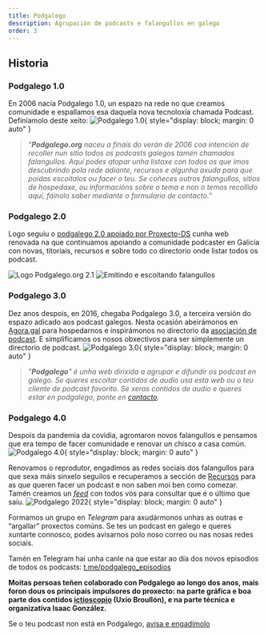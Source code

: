 ```yaml
---
title: Podgalego
description: Agrupación de podcasts e falangullos en galego
order: 3
---
```


## Historia

### Podgalego 1.0

En 2006 nacía Podgalego 1.0, un espazo na rede no que creamos comunidade e espallamos esa daquela nova tecnoloxía chamada Podcast. Definíamolo deste xeito:
![Podgalego 1.0](/img/docs/cabeceirapodgalego1.webp){ style="display: block; margin: 0 auto" }

> *"**Podgalego.org** naceu a finais do verán de 2006 coa intención de recoller nun sitio todos os podcasts galegos tamén chamados falangullos. Aquí podes atopar unha listaxe con todos os que imos descubrindo pola rede adiante, recursos e algunha axuda para que poidas escoitalos ou facer o teu. Se coñeces outros falangullos, sitios de hospedaxe, ou informacións sobre o tema e non o temos recollido aquí, fáinolo saber mediante o formulario de contacto.”*

### Podgalego 2.0

Logo seguiu o [podgalego 2.0 apoiado por Proxecto-DS](https://web.archive.org/web/20150925123927/http://podgalego.proxectods.org/) cunha web renovada na que continuamos apoiando a comunidade podcaster en Galicia con novas, titoriais, recursos e sobre todo co directorio onde listar todos os podcast.

![Logo Podgalego.org 2.1](/img/docs/cabeceirapodgalego2.webp)
![Emitindo e escoitando falangullos](/img/docs/podgalego_dous.webp)

### Podgalego 3.0

Dez anos despois, en 2016, chegaba Podgalego 3.0, a terceira versión do espazo adicado aos podcast galegos. Nesta ocasión abeirámonos en [Agora.gal](http://agora.gal/) para hospedarnos e inspirámonos no directorio da [asociación de podcast](http://www.asociacionpodcast.es/directorio/). E simplificamos os nosos obxectivos para ser simplemente un directorio de podcast.
![Podgalego 3.0](/img/docs/cabeceirapodgalego3.webp){ style="display: block; margin: 0 auto" }
> *"**Podgalego**" é unha web dirixida a agrupar e difundir os podcast en galego. Se queres escoitar contidos de audio usa esta web ou o teu cliente de podcast favorito. Se xeras contidos de audio e queres estar en podgalego, ponte en [contacto](https://podgalego.agora.gal/contacto/).*

### Podgalego 4.0

Despois da pandemia da covidia, agromaron novos falangullos e pensamos que era tempo de facer comunidade e renovar un chisco a casa común.
![Podgalego 4.0](/img/docs/cabeceirapodgalego4.webp){ style="display: block; margin: 0 auto" }

Renovamos o reprodutor, engadimos as redes sociais dos falangullos para que sexa máis sinxelo seguilos e recuperamos a sección de [Recursos](https://podgalego.agora.gal/recursos/) para as que queren facer un podcast e non saben moi ben como comezar. Tamén creamos un [*feed*](https://podgalego.agora.gal/os-ultimos-7-dias-en-podgalego/) con todos vós para consultar que é o último que saíu.
![Podgalego 2022](/img/docs/cabeceirapodgalego2022.webp){ style="display: block; margin: 0 auto" }

Formamos un grupo en *Telegram* para axudármonos unhas as outras e “argallar” proxectos comúns. Se tes un podcast en galego e queres xuntarte connosco, podes avisarnos polo noso correo ou nas nosas redes sociais.

Tamén en Telegram hai unha canle na que estar ao día dos novos episodios de todos os podcasts: [t.me/podgalego_episodios](https://t.me/podgalego_episodios)

**Moitas persoas teñen colaborado con Podgalego ao longo dos anos, mais foron dous os principais impulsores do proxecto: na parte gráfica e boa parte dos contidos [ictioscopio](https://www.ictioscopio.eu/) (Uxío Broullón), e na parte técnica e organizativa Isaac González.**

Se o teu podcast non está en Podgalego, [avisa e engadímolo](https://podgalego.agora.gal/contacto/)